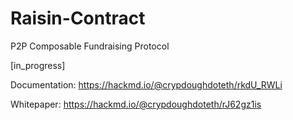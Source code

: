 # Raisin-Contract
P2P Composable Fundraising Protocol

[in_progress]

Documentation: https://hackmd.io/@crypdoughdoteth/rkdU_RWLi

Whitepaper: https://hackmd.io/@crypdoughdoteth/rJ62gz1is
